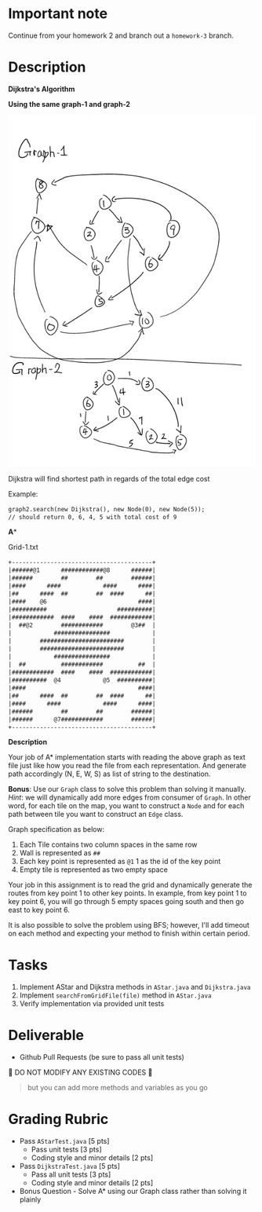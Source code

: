 # Important note

Continue from your homework 2 and branch out a `homework-3` branch.

# Description

**Dijkstra's Algorithm**

**Using the same graph-1 and graph-2**

![Graphs](homework-2-graphs.png)

Dijkstra will find shortest path in regards of the total edge cost

Example:

```
graph2.search(new Dijkstra(), new Node(0), new Node(5));
// should return 0, 6, 4, 5 with total cost of 9
```

**A***

Grid-1.txt
```
+----------------------------------------+
|######@1      ############@8      ######|
|######        ##        ##        ######|
|####      ####            ####      ####|
|##      ####  ##        ##  ####      ##|
|####    @6                          ####|
|##########                    ##########|
|############  ####    ####  ############|
|  ##@2        ############        @3##  |
|            ################            |
|        ########################        |
|        ########################        |
|            ################            |
|  ##          ############          ##  |
|############  ####    ####  ############|
|##########  @4            @5  ##########|
|####                                ####|
|##      ####  ##        ##  ####      ##|
|####      ####            ####      ####|
|######        ##        ##        ######|
|######      @7############        ######|
+----------------------------------------+
```

**Description**

Your job of A* implementation starts with reading the above graph as text file just like how you read the file from each representation. And generate path accordingly (N, E, W, S) as list of string to the destination.

**Bonus**: Use our `Graph` class to solve this problem than solving it manually.  
*Hint*: we will dynamically add more edges from consumer of `Graph`. In other word, for each tile on the map, you want to construct a `Node` and for each path between tile you want to construct an `Edge` class.

Graph specification as below:
1. Each Tile contains two column spaces in the same row
2. Wall is represented as `##`
3. Each key point is represented as `@1` 1 as the id of the key point
4. Empty tile is represented as two empty space `  `

Your job in this assignment is to read the grid and dynamically generate the routes from key point 1 to other key points. In example, from key point 1 to key point 6, you will go through 5 empty spaces going south and then go east to key point 6.

It is also possible to solve the problem using BFS; however, I'll add timeout on each method and expecting your method to finish within certain period.

# Tasks

1. Implement AStar and Dijkstra methods in `AStar.java` and `Dijkstra.java`
2. Implement `searchFromGridFile(file)` method in `AStar.java`
2. Verify implementation via provided unit tests

# Deliverable

* Github Pull Requests (be sure to pass all unit tests)

:no_entry_sign: DO NOT MODIFY ANY EXISTING CODES :no_entry_sign:

> but you can add more methods and variables as you go

# Grading Rubric

* Pass `AStarTest.java` [5 pts]
    * Pass unit tests [3 pts]
    * Coding style and minor details [2 pts]
* Pass `DijkstraTest.java` [5 pts]
    * Pass all unit tests [3 pts]
    * Coding style and minor details [2 pts]
* Bonus Question - Solve A* using our Graph class rather than solving it plainly

